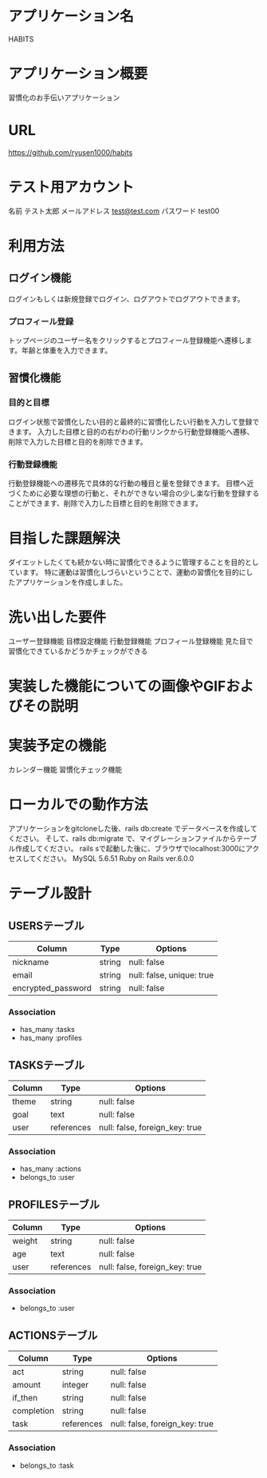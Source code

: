 # アプリケーション名
HABITS

# アプリケーション概要
習慣化のお手伝いアプリケーション

# URL
https://github.com/ryusen1000/habits

# テスト用アカウント
名前  テスト太郎
メールアドレス  test@test.com
パスワード  test00

# 利用方法
## ログイン機能
ログインもしくは新規登録でログイン、ログアウトでログアウトできます。
### プロフィール登録
トップページのユーザー名をクリックするとプロフィール登録機能へ遷移します。年齢と体重を入力できます。
## 習慣化機能
### 目的と目標
ログイン状態で習慣化したい目的と最終的に習慣化したい行動を入力して登録できます。
入力した目標と目的の右がわの行動リンクから行動登録機能へ遷移、削除で入力した目標と目的を削除できます。
### 行動登録機能
行動登録機能への遷移先で具体的な行動の種目と量を登録できます。
目標へ近づくために必要な理想の行動と、それができない場合の少し楽な行動を登録することができます、削除で入力した目標と目的を削除できます。

# 目指した課題解決
ダイエットしたくても続かない時に習慣化できるように管理することを目的としています。
特に運動は習慣化しづらいということで、運動の習慣化を目的にしたアプリケーションを作成しました。

# 洗い出した要件
ユーザー登録機能
目標設定機能
行動登録機能
プロフィール登録機能
見た目で習慣化できているかどうかチェックができる

# 実装した機能についての画像やGIFおよびその説明

# 実装予定の機能
カレンダー機能
習慣化チェック機能

# ローカルでの動作方法
アプリケーションをgitcloneした後、rails db:create でデータベースを作成してください。
そして、rails db:migrate で、マイグレーションファイルからテーブル作成してください。
rails sで起動した後に、ブラウザでlocalhost:3000にアクセスしてください。
MySQL 5.6.51
Ruby on Rails ver.6.0.0

# テーブル設計

## USERSテーブル

| Column             | Type       | Options                   |
|--------------------|------------|---------------------------|
| nickname           | string     | null: false               |
| email              | string     | null: false, unique: true |
| encrypted_password | string     | null: false               |

### Association
- has_many :tasks
- has_many :profiles

## TASKSテーブル

| Column | Type       | Options                        |
|--------|------------|--------------------------------|
| theme  | string     | null: false                    |
| goal   | text       | null: false                    |
| user   | references | null: false, foreign_key: true |

### Association
- has_many :actions
- belongs_to :user

## PROFILESテーブル

| Column | Type       | Options                        |
|--------|------------|--------------------------------|
| weight | string     | null: false                    |
| age    | text       | null: false                    |
| user   | references | null: false, foreign_key: true |

### Association
- belongs_to :user

## ACTIONSテーブル

| Column     | Type       | Options                        |
|------------|------------|--------------------------------|
| act        | string     | null: false                    |
| amount     | integer    | null: false                    |
| if_then    | string     | null: false                    |
| completion | string     | null: false                    |
| task       | references | null: false, foreign_key: true |

### Association
- belongs_to :task
